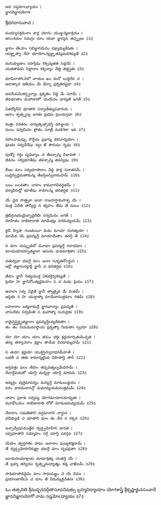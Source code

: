 	అథ సప్తమోఽధ్యాయః ।
	జ్ఞానవిజ్ఞానయోగః

శ్రీభగవానువాచ ।

	మయ్యాసక్తమనాః పార్థ యోగం యుఞ్జన్మదాశ్రయః ।
	అసంశయం సమగ్రం మాం యథా జ్ఞాస్యసి తచ్ఛృణు ॥1॥

	జ్ఞానం తేఽహం సవిజ్ఞానమిదం వక్ష్యామ్యశేషతః ।
	యజ్జ్ఞాత్వా నేహ భూయోఽన్యజ్జ్ఞాతవ్యమవశిష్యతే ॥2॥

	మనుష్యాణాం సహస్రేషు కశ్చిద్యతతి సిద్ధయే ।
	యతతామపి సిద్ధానాం కశ్చిన్మాం వేత్తి తత్త్వతః ॥3॥

	భూమిరాపోఽనలో వాయుః ఖం మనో బుద్ధిరేవ చ ।
	అహఙ్కార ఇతీయం మే భిన్నా ప్రకృతిరష్టధా ॥4॥

	అపరేయమితస్త్వన్యాం ప్రకృతిం విద్ధి మే పరామ్ ।
	జీవభూతాం మహాబాహో యయేదం ధార్యతే జగత్ ॥5॥

	ఏతద్యోనీని భూతాని సర్వాణీత్యుపధారయ ।
	అహం కృత్స్నస్య జగతః ప్రభవః ప్రలయస్తథా ॥6॥

	మత్తః పరతరం నాన్యత్కిఞ్చిదస్తి ధనఞ్జయ ।
	మయి సర్వమిదం ప్రోతం సూత్రే మణిగణా ఇవ ॥7॥

	రసోఽహమప్సు కౌన్తేయ ప్రభాస్మి శశిసూర్యయోః ।
	ప్రణవః సర్వవేదేషు శబ్దః ఖే పౌరుషం నృషు ॥8॥

	పుణ్యో గన్ధః పృథివ్యాం చ తేజశ్చాస్మి విభావసౌ ।
	జీవనం సర్వభూతేషు తపశ్చాస్మి తపస్విషు ॥9॥

	బీజం మాం సర్వభూతానాం విద్ధి పార్థ సనాతనమ్ ।
	బుద్ధిర్బుద్ధిమతామస్మి తేజస్తేజస్వినామహమ్ ॥10॥

	బలం బలవతాం చాహం కామరాగవివర్జితమ్ ।
	ధర్మావిరుద్ధో భూతేషు కామోఽస్మి భరతర్షభ ॥11॥

	యే చైవ సాత్త్వికా భావా రాజసాస్తామసాశ్చ యే ।
	మత్త ఏవేతి తాన్విద్ధి న త్వహం తేషు తే మయి ॥12॥

	త్రిభిర్గుణమయైర్భావైరేభిః సర్వమిదం జగత్ ।
	మోహితం నాభిజానాతి మామేభ్యః పరమవ్యయమ్ ॥13॥

	దైవీ హ్యేషా గుణమయీ మమ మాయా దురత్యయా ।
	మామేవ యే ప్రపద్యన్తే మాయామేతాం తరన్తి తే ॥14॥

	న మాం దుష్కృతినో మూఢాః ప్రపద్యన్తే నరాధమాః ।
	మాయయాపహృతజ్ఞానా ఆసురం భావమాశ్రితాః ॥15॥

	చతుర్విధా భజన్తే మాం జనాః సుకృతినోఽర్జున ।
	ఆర్తో జిజ్ఞాసురర్థార్థీ జ్ఞానీ చ భరతర్షభ ॥16॥

	తేషాం జ్ఞానీ నిత్యయుక్త ఏకభక్తిర్విశిష్యతే ।
	ప్రియో హి జ్ఞానినోఽత్యర్థమహం స చ మమ ప్రియః ॥17॥

	ఉదారాః సర్వ ఏవైతే జ్ఞానీ త్వాత్మైవ మే మతమ్ ।
	ఆస్థితః స హి యుక్తాత్మా మామేవానుత్తమాం గతిమ్ ॥18॥

	బహూనాం జన్మనామన్తే జ్ఞానవాన్మాం ప్రపద్యతే ।
	వాసుదేవః సర్వమితి స మహాత్మా సుదుర్లభః ॥19॥

	కామైస్తైస్తైర్హృతజ్ఞానాః ప్రపద్యన్తేఽన్యదేవతాః ।
	తం తం నియమమాస్థాయ ప్రకృత్యా నియతాః స్వయా ॥20॥

	యో యో యాం యాం తనుం భక్తః శ్రద్ధయార్చితుమిచ్ఛతి ।
	తస్య తస్యాచలాం శ్రద్ధాం తామేవ విదధామ్యహమ్ ॥21॥

	స తయా శ్రద్ధయా యుక్తస్తస్యారాధనమీహతే ।
	లభతే చ తతః కామాన్మయైవ విహితాన్హి తాన్ ॥22॥

	అన్తవత్తు ఫలం తేషాం తద్భవత్యల్పమేధసామ్ ।
	దేవాన్దేవయజో యాన్తి మద్భక్తా యాన్తి మామపి ॥23॥

	అవ్యక్తం వ్యక్తిమాపన్నం మన్యన్తే మామబుద్ధయః ।
	పరం భావమజానన్తో మమావ్యయమనుత్తమమ్ ॥24॥

	నాహం ప్రకాశః సర్వస్య యోగమాయాసమావృతః ।
	మూఢోఽయం నాభిజానాతి లోకో మామజమవ్యయమ్ ॥25॥

	వేదాహం సమతీతాని వర్తమానాని చార్జున ।
	భవిష్యాణి చ భూతాని మాం తు వేద న కశ్చన ॥26॥

	ఇచ్ఛాద్వేషసముత్థేన ద్వన్ద్వమోహేన భారత ।
	సర్వభూతాని సమ్మోహం సర్గే యాన్తి పరన్తప ॥27॥

	యేషాం త్వన్తగతం పాపం జనానాం పుణ్యకర్మణామ్ ।
	తే ద్వన్ద్వమోహనిర్ముక్తా భజన్తే మాం దృఢవ్రతాః ॥28॥

	జరామరణమోక్షాయ మామాశ్రిత్య యతన్తి యే ।
	తే బ్రహ్మ తద్విదుః కృత్స్నమధ్యాత్మం కర్మ చాఖిలమ్ ॥29॥

	సాధిభూతాధిదైవం మాం సాధియజ్ఞం చ యే విదుః ।
	ప్రయాణకాలేఽపి చ మాం తే విదుర్యుక్తచేతసః ॥30॥

ఓం తత్సదితి శ్రీమద్భగవద్గీతాసూపనిషత్సు
బ్రహ్మవిద్యాయాం యోగశాస్త్రే శ్రీకృష్ణార్జునసంవాదే
జ్ఞానవిజ్ఞానయోగో నామ సప్తమోఽధ్యాయః ॥7॥